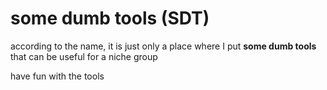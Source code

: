 # some dumb tools (SDT)
according to the name, it is just only a place where I put **some dumb tools** that can be useful for a niche group

have fun with the tools

